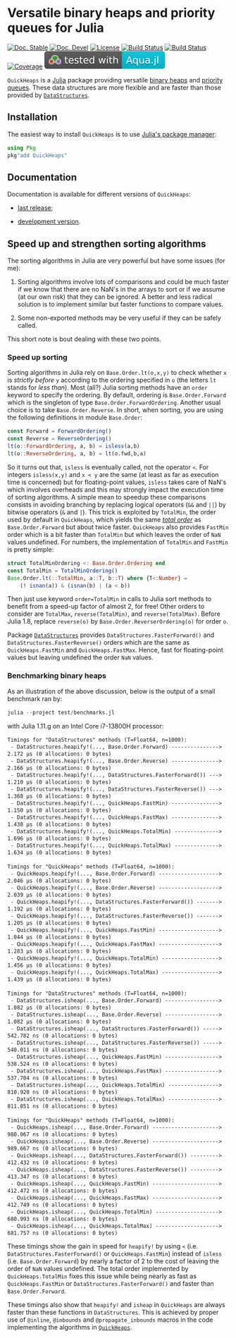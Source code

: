# Versatile binary heaps and priority queues for Julia

[![Doc. Stable][doc-stable-img]][doc-stable]
[![Doc. Devel][doc-dev-img]][doc-dev]
[![License][license-img]][license-url]
[![Build Status][github-ci-img]][github-ci-url]
[![Build Status][appveyor-img]][appveyor-url]
[![Coverage][codecov-img]][codecov-url]
[![Aqua QA](https://raw.githubusercontent.com/JuliaTesting/Aqua.jl/master/badge.svg)](https://github.com/JuliaTesting/Aqua.jl)

`QuickHeaps` is a [Julia][julia-url] package providing versatile [binary
heaps](https://en.wikipedia.org/wiki/Binary_heap) and [priority
queues](https://en.wikipedia.org/wiki/Priority_queue). These data structures are more
flexible and are faster than those provided by [`DataStructures`][datastructures-url].

## Installation

The easiest way to install `QuickHeaps` is to use [Julia's package
manager](https://pkgdocs.julialang.org/):

```julia
using Pkg
pkg"add QuickHeaps"
```

## Documentation

Documentation is available for different versions of `QuickHeaps`:

- [last release][doc-stable];

- [development version][doc-stable].


## Speed up and strengthen sorting algorithms

The sorting algorithms in Julia are very powerful but have some issues (for me):

1. Sorting algorithms involve lots of comparisons and could be much faster if we know that
   there are no NaN's in the arrays to sort or if we assume (at our own risk) that they can
   be ignored. A better and less radical solution is to implement similar but faster
   functions to compare values.

2. Some non-exported methods may be very useful if they can be safely called.

This short note is bout dealing with these two points.


### Speed up sorting

Sorting algorithms in Julia rely on `Base.Order.lt(o,x,y)` to check whether `x` is *strictly
before* `y` according to the ordering specified in `o` (the letters `lt` stands for *less
than*). Most (all?) Julia sorting methods have an `order` keyword to specify the ordering.
By default, ordering is `Base.Order.Forward` which is the singleton of type
`Base.Order.ForwardOrdering`. Another usual choice is to take `Base.Order.Reverse`. In
short, when sorting, you are using the following definitions in module `Base.Order`:

```julia
const Forward = ForwardOrdering()
const Reverse = ReverseOrdering()
lt(o::ForwardOrdering, a, b) = isless(a,b)
lt(o::ReverseOrdering, a, b) = lt(o.fwd,b,a)
```

So it turns out that, `isless` is eventually called, not the operator `<`. For integers
`isless(x,y)` and `x < y` are the same (at least as far as execution time is concerned) but
for floating-point values, `isless` takes care of NaN's which involves overheads and this
may strongly impact the execution time of sorting algorithms. A simple mean to speedup these
comparisons consists in avoiding branching by replacing logical operators (`&&` and `||`) by
bitwise operators (`&` and `|`). This trick is exploited by `TotalMin`, the order used by
default in `QuickHeaps`, which yields the same [*total
order*](https://en.wikipedia.org/wiki/Total_order) as `Base.Order.Forward` but about twice
faster. `QuickHeaps` also provides `FastMin` order which is a bit faster than `TotalMin` but
which leaves the order of `NaN` values undefined. For numbers, the implementation of
`TotalMin` and `FastMin` is pretty simple:

```julia
struct TotalMinOrdering <: Base.Order.Ordering end
const TotalMin = TotalMinOrdering()
Base.Order.lt(::TotalMin, a::T, b::T) where {T<:Number} =
    (! isnan(a)) & (isnan(b) | (a < b))
```

Then just use keyword `order=TotalMin` in calls to Julia sort methods to benefit from a
speed-up factor of almost 2, for free! Other orders to consider are `TotalMax`,
`reverse(TotalMin)`, and `reverse(TotalMax)`. Before Julia 1.8, replace `reverse(o)` by
`Base.Order.ReverserOrdering(o)` for order `o`.

Package [`DataStructures`](https://github.com/JuliaCollections/DataStructures.jl) provides
`DataStructures.FasterForward()` and `DataStructures.FasterReverse()` orders which are the
same as `QuickHeaps.FastMin` and `QuickHeaps.FastMax`. Hence, fast for floating-point values
but leaving undefined the order `NaN` values.


### Benchmarking binary heaps

As an illustration of the above discussion, below is the output of a small benchmark ran by:

```julia
julia --project test/benchmarks.jl
```

with Julia 1.11.g on an Intel Core i7-13800H processor:

```
Timings for "DataStructures" methods (T=Float64, n=1000):
 - DataStructures.heapify!(..., Base.Order.Forward) --------------->  2.172 μs (0 allocations: 0 bytes)
 - DataStructures.heapify!(..., Base.Order.Reverse) --------------->  2.166 μs (0 allocations: 0 bytes)
 - DataStructures.heapify!(..., DataStructures.FasterForward()) --->  1.210 μs (0 allocations: 0 bytes)
 - DataStructures.heapify!(..., DataStructures.FasterReverse()) --->  1.368 μs (0 allocations: 0 bytes)
 - DataStructures.heapify!(..., QuickHeaps.FastMin) --------------->  1.150 μs (0 allocations: 0 bytes)
 - DataStructures.heapify!(..., QuickHeaps.FastMax) --------------->  1.438 μs (0 allocations: 0 bytes)
 - DataStructures.heapify!(..., QuickHeaps.TotalMin) -------------->  1.696 μs (0 allocations: 0 bytes)
 - DataStructures.heapify!(..., QuickHeaps.TotalMax) -------------->  1.634 μs (0 allocations: 0 bytes)

Timings for "QuickHeaps" methods (T=Float64, n=1000):
 - QuickHeaps.heapify!(..., Base.Order.Forward) ------------------->  2.046 μs (0 allocations: 0 bytes)
 - QuickHeaps.heapify!(..., Base.Order.Reverse) ------------------->  2.039 μs (0 allocations: 0 bytes)
 - QuickHeaps.heapify!(..., DataStructures.FasterForward()) ------->  1.192 μs (0 allocations: 0 bytes)
 - QuickHeaps.heapify!(..., DataStructures.FasterReverse()) ------->  1.205 μs (0 allocations: 0 bytes)
 - QuickHeaps.heapify!(..., QuickHeaps.FastMin) ------------------->  1.044 μs (0 allocations: 0 bytes)
 - QuickHeaps.heapify!(..., QuickHeaps.FastMax) ------------------->  1.283 μs (0 allocations: 0 bytes)
 - QuickHeaps.heapify!(..., QuickHeaps.TotalMin) ------------------>  1.456 μs (0 allocations: 0 bytes)
 - QuickHeaps.heapify!(..., QuickHeaps.TotalMax) ------------------>  1.439 μs (0 allocations: 0 bytes)

Timings for "DataStructures" methods (T=Float64, n=1000):
 - DataStructures.isheap(..., Base.Order.Forward) ----------------->  1.082 μs (0 allocations: 0 bytes)
 - DataStructures.isheap(..., Base.Order.Reverse) ----------------->  1.082 μs (0 allocations: 0 bytes)
 - DataStructures.isheap(..., DataStructures.FasterForward()) ----->  542.782 ns (0 allocations: 0 bytes)
 - DataStructures.isheap(..., DataStructures.FasterReverse()) ----->  540.011 ns (0 allocations: 0 bytes)
 - DataStructures.isheap(..., QuickHeaps.FastMin) ----------------->  538.524 ns (0 allocations: 0 bytes)
 - DataStructures.isheap(..., QuickHeaps.FastMax) ----------------->  537.704 ns (0 allocations: 0 bytes)
 - DataStructures.isheap(..., QuickHeaps.TotalMin) ---------------->  810.920 ns (0 allocations: 0 bytes)
 - DataStructures.isheap(..., QuickHeaps.TotalMax) ---------------->  811.851 ns (0 allocations: 0 bytes)

Timings for "QuickHeaps" methods (T=Float64, n=1000):
 - QuickHeaps.isheap(..., Base.Order.Forward) --------------------->  980.067 ns (0 allocations: 0 bytes)
 - QuickHeaps.isheap(..., Base.Order.Reverse) --------------------->  989.667 ns (0 allocations: 0 bytes)
 - QuickHeaps.isheap(..., DataStructures.FasterForward()) --------->  412.432 ns (0 allocations: 0 bytes)
 - QuickHeaps.isheap(..., DataStructures.FasterReverse()) --------->  413.347 ns (0 allocations: 0 bytes)
 - QuickHeaps.isheap(..., QuickHeaps.FastMin) --------------------->  412.472 ns (0 allocations: 0 bytes)
 - QuickHeaps.isheap(..., QuickHeaps.FastMax) --------------------->  412.749 ns (0 allocations: 0 bytes)
 - QuickHeaps.isheap(..., QuickHeaps.TotalMin) -------------------->  680.993 ns (0 allocations: 0 bytes)
 - QuickHeaps.isheap(..., QuickHeaps.TotalMax) -------------------->  681.757 ns (0 allocations: 0 bytes)
```

These timings show the gain in speed for `heapify!` by using `<` (i.e.
`DataStructures.FasterForward()` or `QuickHeaps.FastMin`) instead of `isless` (i.e.
`Base.Order.Forward`) by nearly a factor of 2 to the cost of leaving the order of `NaN`
values undefined. The total order implemented by `QuickHeaps.TotalMin` fixes this issue
while being nearly as fast as `QuickHeaps.FastMin` or `DataStructures.FasterForward()` and
faster than `Base.Order.Forward`.

These timings also show that `heapify!` and `isheap` in `QuickHeaps` are always faster than
these functions in `DataStructures`. This is achieved by proper use of `@inline`,
`@inbounds` and `@propagate_inbounds` macros in the code implementing the algorithms in
[`QuickHeaps`](https://github.com/emmt/QuickHeaps.jl).


[julia-url]: https://julialang.org/
[datastructures-url]: https://github.com/JuliaCollections/DataStructures.jl

[license-url]: ./LICENSE.md
[license-img]: http://img.shields.io/badge/license-MIT-brightgreen.svg?style=flat

[doc-stable]: https://emmt.github.io/QuickHeaps.jl/stable
[doc-dev]: https://emmt.github.io/QuickHeaps.jl/dev

[doc-stable-img]: https://img.shields.io/badge/docs-stable-blue.svg
[doc-dev-img]: https://img.shields.io/badge/docs-dev-blue.svg

[github-ci-img]: https://github.com/emmt/QuickHeaps.jl/actions/workflows/CI.yml/badge.svg?branch=master
[github-ci-url]: https://github.com/emmt/QuickHeaps.jl/actions/workflows/CI.yml?query=branch%3Amaster

[appveyor-img]: https://ci.appveyor.com/api/projects/status/github/emmt/QuickHeaps.jl?branch=master
[appveyor-url]: https://ci.appveyor.com/project/emmt/QuickHeaps-jl/branch/master

[codecov-img]: http://codecov.io/github/emmt/QuickHeaps.jl/coverage.svg?branch=master
[codecov-url]: http://codecov.io/github/emmt/QuickHeaps.jl?branch=master
